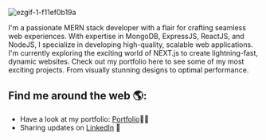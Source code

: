 
![ezgif-1-f11ef0b19a](https://github.com/WebVishnu/WebVishnu/assets/87561982/83fb9779-6278-4147-9be7-36eb28ce7f6d)

I'm a passionate MERN stack developer with a flair for crafting seamless web experiences. With expertise in MongoDB, ExpressJS, ReactJS, and NodeJS, I specialize in developing high-quality, scalable web applications. I'm currently exploring the exciting world of NEXT.js to create lightning-fast, dynamic websites. Check out my portfolio here to see some of my most exciting projects. From visually stunning designs to optimal performance.

## Find me around the web 🌎:
- Have a look at my portfolio: <a href="https://vishnu-goswami.com" target="_blank">Portfolio</a>✍🏾
- Sharing updates on <a href="https://www.linkedin.com/in/vishnu-goswami" target="_blank">LinkedIn</a> 💼
